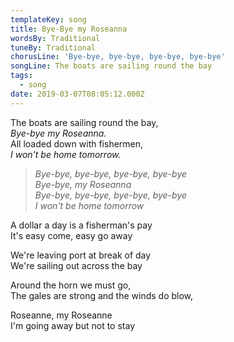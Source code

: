 ```yaml
---
templateKey: song
title: Bye-Bye my Roseanna
wordsBy: Traditional
tuneBy: Traditional
chorusLine: 'Bye-bye, bye-bye, bye-bye, bye-bye'
songLine: The boats are sailing round the bay
tags:
  - song
date: 2019-03-07T08:05:12.000Z
---
```

The boats are sailing round the bay,\
_Bye-bye my Roseanna._\
All loaded down with fishermen,\
_I won't be home tomorrow._

> _Bye-bye, bye-bye, bye-bye, bye-bye_\
> _Bye-bye, my Roseanna_\
> _Bye-bye, bye-bye, bye-bye, bye-bye_\
> _I won't be home tomorrow_

A dollar a day is a fisherman's pay\
It's easy come, easy go away

We're leaving port at break of day\
We're sailing out across the bay

Around the horn we must go,\
The gales are strong and the winds do blow,

Roseanne, my Roseanne\
I'm going away but not to stay
